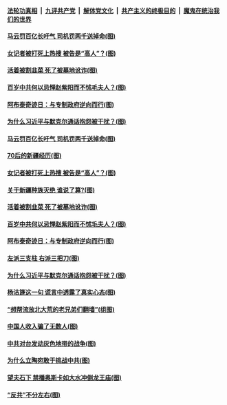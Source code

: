####  [法轮功真相](../../../../basic/blob/master/README.md?t=04131531) &nbsp;|&nbsp; [九评共产党](../../../../9ping.md/blob/master/README.md?t=04131531) &nbsp;|&nbsp; [解体党文化](../../../../jtdwh.md/blob/master/README.md?t=04131531)  &nbsp;|&nbsp; [共产主义的终极目的](../../../../gczydzjmd.md/blob/master/README.md?t=04131531) &nbsp;|&nbsp; [魔鬼在统治我们的世界](../../../../mgztzwmdsj.md/blob/master/README.md?t=04131531) 

#### [马云罚百亿长吁气 司机罚两千送掉命(图)](../pages/p4/968562.md?t=04131531) 

#### [女记者被打死上热搜 被告是“高人”？(图)](../pages/p4/968569.md?t=04131531) 

#### [活着被割韭菜 死了被墓地讹诈(图)](../pages/p4/968463.md?t=04131531) 

#### [百岁中共何以忌惮赵紫阳而不怵毛夫人？(图)](../pages/p4/968458.md?t=04131531) 

#### [阿布泰奇迹日：与专制政府逆向而行(图)](../pages/p4/968442.md?t=04131531) 

#### [为什么习近平与默克尔通话抱怨被干扰？(图)](../pages/p4/968444.md?t=04131531) 


#### [马云罚百亿长吁气 司机罚两千送掉命(图)](../pages/p4/968562.md?t=04131531) 

#### [70后的新疆经历(图)](../pages/p4/968573.md?t=04131531) 

#### [女记者被打死上热搜 被告是“高人”？(图)](../pages/p4/968569.md?t=04131531) 

#### [关于新疆种族灭绝 谁说了算?(图)](../pages/p4/968565.md?t=04131531) 


#### [活着被割韭菜 死了被墓地讹诈(图)](../pages/p4/968463.md?t=04131531) 

#### [百岁中共何以忌惮赵紫阳而不怵毛夫人？(图)](../pages/p4/968458.md?t=04131531) 

#### [阿布泰奇迹日：与专制政府逆向而行(图)](../pages/p4/968442.md?t=04131531) 

#### [左派三支柱 右派三把刀(图)](../pages/p4/968460.md?t=04131531) 

#### [为什么习近平与默克尔通话抱怨被干扰？(图)](../pages/p4/968444.md?t=04131531) 


#### [杨洁篪这一句 谎言中透露了真实心态(图)](../pages/p4/968397.md?t=04131531) 

#### [“想帮流放北大荒的老兄弟们翻墙”(组图)](../pages/p4/968186.md?t=04131531) 

#### [中国人收入骗了无数人(图)](../pages/p4/968374.md?t=04131531) 

#### [中共对台发动灰色地带的战争(图)](../pages/p4/968349.md?t=04131531) 

#### [为什么立陶宛敢于挑战中共(图)](../pages/p4/968197.md?t=04131531) 

#### [望夫石下 禁播奥斯卡如大水冲倒龙王庙(图)](../pages/p4/968342.md?t=04131531) 


#### [“反共”不分左右(图)](../pages/p4/968284.md?t=04131531) 

